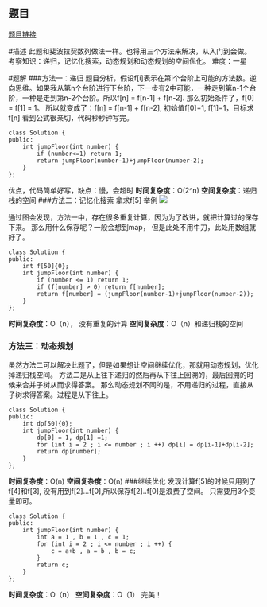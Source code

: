 ## 题目
[题目链接](https://www.nowcoder.com/practice/8c82a5b80378478f9484d87d1c5f12a4?tpId=196&tqId=23261&sourceUrl=/exam/oj&channenl=wgithub&fromPut=wgithub)

#描述
此题和斐波拉契数列做法一样。也将用三个方法来解决，从入门到会做。
考察知识：递归，记忆化搜索，动态规划和动态规划的空间优化。
难度：一星

#题解
###方法一：递归
题目分析，假设f[i]表示在第i个台阶上可能的方法数。逆向思维。如果我从第n个台阶进行下台阶，下一步有2中可能，一种走到第n-1个台阶，一种是走到第n-2个台阶。所以f[n] = f[n-1] + f[n-2].
那么初始条件了，f[0] = f[1] = 1。
所以就变成了：f[n] = f[n-1] + f[n-2], 初始值f[0]=1, f[1]=1，目标求f[n]
看到公式很亲切，代码秒秒钟写完。

```
class Solution {
public:
    int jumpFloor(int number) {
        if (number<=1) return 1;
        return jumpFloor(number-1)+jumpFloor(number-2);
    }
};

```
优点，代码简单好写，缺点：慢，会超时
**时间复杂度**：O(2^n)
**空间复杂度**：递归栈的空间
###方法二：记忆化搜索
拿求f[5] 举例
![  ](https://uploadfiles.nowcoder.com/images/20200331/284295_1585640015269_3CFD76CB928C82AAF58AB59DC618BFD4 "图片标题") 

通过图会发现，方法一中，存在很多重复计算，因为为了改进，就把计算过的保存下来。
那么用什么保存呢？一般会想到map， 但是此处不用牛刀，此处用数组就好了。

```
class Solution {
public:
    int f[50]{0};
    int jumpFloor(int number) {
        if (number <= 1) return 1;
        if (f[number] > 0) return f[number];
        return f[number] = (jumpFloor(number-1)+jumpFloor(number-2));
    }
};
```
**时间复杂度**：O（n）， 没有重复的计算
**空间复杂度**：O（n）和递归栈的空间
### 方法三：动态规划
虽然方法二可以解决此题了，但是如果想让空间继续优化，那就用动态规划，优化掉递归栈空间。
方法二是从上往下递归的然后再从下往上回溯的，最后回溯的时候来合并子树从而求得答案。
那么动态规划不同的是，不用递归的过程，直接从子树求得答案。过程是从下往上。
```
class Solution {
public:
    int dp[50]{0};
    int jumpFloor(int number) {
        dp[0] = 1, dp[1] =1;
        for (int i = 2 ; i <= number ; i ++) dp[i] = dp[i-1]+dp[i-2];
        return dp[number];
    }
};
```
**时间复杂度**：O(n)
**空间复杂度**：O(n)
###继续优化
发现计算f[5]的时候只用到了f[4]和f[3], 没有用到f[2]...f[0],所以保存f[2]..f[0]是浪费了空间。
只需要用3个变量即可。
```
class Solution {
public:
    int jumpFloor(int number) {
        int a = 1 , b = 1 , c = 1;
        for (int i = 2 ; i <= number ; i ++) {
            c = a+b , a = b , b = c;
        }
        return c;
    }
};

```
**时间复杂度**：O（n）
**空间复杂度**：O（1）
完美！
</int></int></int>